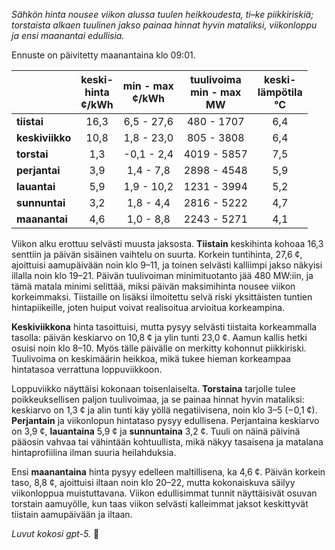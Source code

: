 *Sähkön hinta nousee viikon alussa tuulen heikkoudesta, ti–ke piikkiriskiä; torstaista alkaen tuulinen jakso painaa hinnat hyvin mataliksi, viikonloppu ja ensi maanantai edullisia.*

Ennuste on päivitetty maanantaina klo 09:01.

|  | keski-<br>hinta<br>¢/kWh | min - max<br>¢/kWh | tuulivoima<br>min - max<br>MW | keski-<br>lämpötila<br>°C |
|:-------------|:----------------:|:----------------:|:-------------:|:-------------:|
| **tiistai** | 16,3 | 6,5 - 27,6 | 480 - 1707 | 6,4 |
| **keskiviikko** | 10,8 | 1,8 - 23,0 | 805 - 3808 | 6,4 |
| **torstai** | 1,3 | -0,1 - 2,4 | 4019 - 5857 | 7,5 |
| **perjantai** | 3,9 | 1,4 - 7,8 | 2898 - 4548 | 5,9 |
| **lauantai** | 5,9 | 1,9 - 10,2 | 1231 - 3994 | 5,2 |
| **sunnuntai** | 3,2 | 1,8 - 4,4 | 2816 - 5222 | 4,7 |
| **maanantai** | 4,6 | 1,0 - 8,8 | 2243 - 5271 | 4,1 |

Viikon alku erottuu selvästi muusta jaksosta. **Tiistain** keskihinta kohoaa 16,3 senttiin ja päivän sisäinen vaihtelu on suurta. Korkein tuntihinta, 27,6 ¢, ajoittuisi aamupäivään noin klo 9–11, ja toinen selvästi kalliimpi jakso näkyisi illalla noin klo 19–21. Päivän tuulivoiman minimituotanto jää 480 MW:iin, ja tämä matala minimi selittää, miksi päivän maksimihinta nousee viikon korkeimmaksi. Tiistaille on lisäksi ilmoitettu selvä riski yksittäisten tuntien hintapiikeille, joten huiput voivat realisoitua arvioitua korkeampina.

**Keskiviikkona** hinta tasoittuisi, mutta pysyy selvästi tiistaita korkeammalla tasolla: päivän keskiarvo on 10,8 ¢ ja ylin tunti 23,0 ¢. Aamun kallis hetki osuisi noin klo 8–10. Myös tälle päivälle on merkitty kohonnut piikkiriski. Tuulivoima on keskimäärin heikkoa, mikä tukee hieman korkeampaa hintatasoa verrattuna loppuviikkoon.

Loppuviikko näyttäisi kokonaan toisenlaiselta. **Torstaina** tarjolle tulee poikkeuksellisen paljon tuulivoimaa, ja se painaa hinnat hyvin mataliksi: keskiarvo on 1,3 ¢ ja alin tunti käy yöllä negatiivisena, noin klo 3–5 (−0,1 ¢). **Perjantain** ja viikonlopun hintataso pysyy edullisena. Perjantaina keskiarvo on 3,9 ¢, **lauantaina** 5,9 ¢ ja **sunnuntaina** 3,2 ¢. Tuuli on näinä päivinä pääosin vahvaa tai vähintään kohtuullista, mikä näkyy tasaisena ja matalana hintaprofiilina ilman suuria heilahduksia.

Ensi **maanantaina** hinta pysyy edelleen maltillisena, ka 4,6 ¢. Päivän korkein taso, 8,8 ¢, ajoittuisi iltaan noin klo 20–22, mutta kokonaiskuva säilyy viikonloppua muistuttavana. Viikon edullisimmat tunnit näyttäisivät osuvan torstain aamuyölle, kun taas viikon selvästi kalleimmat jaksot keskittyvät tiistain aamupäivään ja iltaan.

*Luvut kokosi gpt-5.* 💨
